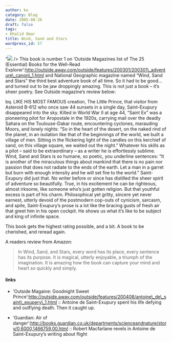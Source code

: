 ```yaml
---
author: ko
category: Blog
date: 2005-08-26
draft: false
tags:
- Khalid Omar
title: Wind, Sand and Stars
wordpress_id: 57
---
```


“![](http://photos28.flickr.com/37380849_a2291506f9_t.jpg) /> This book is number 1 on ‘Outside Magazines list of The 25 (Essential) Books for the Well-Read Explorer’:http://outside.away.com/outside/features/200301/200301\_adventure\_canon\_1.html and National Geographic magazine named “Wind, Sand and Stars” the third best adventure book of all time. So it had to be good… and turned out to be jaw droppingly amazing. This is not just a book – it’s sheer poetry. See Outside magazine’s review below:

bq. LIKE HIS MOST FAMOUS creation, The Little Prince, that visitor from Asteroid B-612 who once saw 44 sunsets in a single day, Saint-Exupury disappeared into the sky. Killed in World War II at age 44, “Saint Ex” was a pioneering pilot for Aropostale in the 1920s, carrying mail over the deadly Sahara on the Toulouse-Dakar route, encountering cyclones, marauding Moors, and lonely nights: “So in the heart of the desert, on the naked rind of the planet, in an isolation like that of the beginnings of the world, we built a village of men. Sitting in the flickering light of the candles on this kerchief of sand, on this village square, we waited out the night.” Whatever his skills as a pilot – said to be extraordinary – as a writer he is effortlessly sublime. Wind, Sand and Stars is so humane, so poetic, you underline sentences: “It is another of the miraculous things about mankind that there is no pain nor passion that does not radiate to the ends of the earth. Let a man in a garret but burn with enough intensity and he will set fire to the world.” Saint-Exupury did just that. No writer before or since has distilled the sheer spirit of adventure so beautifully. True, in his excitement he can be righteous, almost irksome, like someone who’s just gotten religion. But that youthful excess is part of his charm. Philosophical yet gritty, sincere yet never earnest, utterly devoid of the postmodern cop-outs of cynicism, sarcasm, and spite, Saint-Exupury’s prose is a lot like the bracing gusts of fresh air that greet him in his open cockpit. He shows us what it’s like to be subject and king of infinite space.

This book gets the highest rating possible, and a bit. A book to be cherished, and reread again.

A readers review from Amazon:

> In Wind, Sand, and Stars, every word has its place, every sentence has its purpose. It is magical, utterly enjoyable, a triumph of the imagination. It is amazing how the book can capture your mind and heart so quickly and simply.

#### links

* ‘Outside Magaine: Goodnight Sweet Prince’:http://outside.away.com/outside/features/200408/antoine\_de\_saint\_exupery\_1.html :: Antoine de Saint-Exupury spent his life defying and outflying death. Then it caught up.

* ‘Guardian: Air of danger’:http://books.guardian.co.uk/departments/scienceandnature/story/0,6000,1466759,00.html :: Robert Macfarlane revels in Antoine de Saint-Exupury’s writing about flight